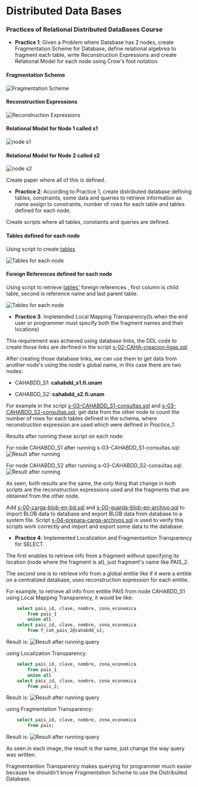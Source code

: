 # Distributed Data Bases

### Practices of Relational Distributed DataBases Course

- __Practice 1__: Given a Problem where Database has 2 nodes, create
Fragmentation Scheme for Database, define relational algebrea to
fragment each table, write Reconstruction Expressions and create
Relational Model for each node using Crow's foot notation.

#### Fragmentation Scheme

![Fragmentation Scheme](/images/P1_DDB_1.png)

#### Reconstruction Expressions

![Reconstruction Expressions](/images/P1_DDB_2.png)

#### Relational Model for Node 1 called s1

![node s1](/images/P1_N1.jpg)

#### Relational Model for Node 2 called s2

![node s2](/images/P1_N2.jpg)

Create paper where all of this is defined.

- __Practice 2__: According to Practice 1, create distributed database
defining tables, constraints, some data
and queries to retrieve information as name assign to constraints,
number of rows for each table and tables defined for each node.

Create scripts where all tables, constaints and queries are defined.

#### Tables defined for each node

Using script to create [tables](/Practice_2/s-03-CAHA-main-ddl.sql)

![Tables for each node](/images/P2_DDB_1.png)

#### Foreign References defined for each node

Using script to retrieve  [tables'](/Practice_2/s-05-CAHA-consulta-restricciones-main.sql) foreign
references , first column is child table, second is reference name and last parent table.

![Tables for each node](/images/P2_DDB_2.png)

- __Practice 3__: Impletended Local Mapping Transparency(Is when the end user or programmer must specify both the fragment names and their locations)

This requirement was achieved using database links, the DDL code to
create those links are derfined in the script
[s-02-CAHA-creacion-ligas.sql](/Practice_3/s-02-CAHA-creacion-ligas.sql).

After creating those database links, we can use them to get data
from another node's using the node's global name, in this case
there are two nodes:

- CAHABDD_S1: __cahabdd_s1.fi.unam__

- CAHABDD_S2: __cahabdd_s2.fi.unam__

For example in the script [s-03-CAHABDD_S1-consultas.sql](/Practice_3/s-03-CAHABDD_S1-consultas.sql)
and [s-03-CAHABDD_S2-consultas.sql](/Practice_3/s-03-CAHABDD_S2-consultas.sql), get data from
the other node to count the number of rows for each tables defined in the schema, where
reconstruction expression are used which were defined in *Practice_1*.

Results after running these script on each node:

For node CAHABDD_S1 after running s-03-CAHABDD_S1-consultas.sql:
![Result after running ](/images/P3_C3_1.png)

For node CAHABDD_S2 after running s-03-CAHABDD_S2-consultas.sql:
![Result after running ](/images/P3_C3_2.png)

As seen, both results are the same, the only thing that change
in both scripts are the reconstruction expressions used and
the fragments that are obtained from the other node.

Add [s-00-carga-blob-en-bd.sql](/Practice_3/s-00-carga-blob-en-bd.sql)
and [s-00-guarda-blob-en-archivo.sql](/Practice_3/s-00-guarda-blob-en-archivo.sql)
to import BLOB data to database and export BLOB data from database to a system file.
Script [s-04-prepara-carga-archivos.sql](/Practice_3/s-04-prepara-carga-archivos.sql)
is used to verify this scripts work correctly and import and export some data to
the database.

- __Practice 4__: Implemented Localization and Fragmentantion Transparency for SELECT.

The first enables to retrieve info from a fragment without specifying its location
(node where the fragment is at), just fragment's name like PAIS_2.

The second one is to retrieve info from a global entitie like if it were
a entitie on a centralized database, uses reconstruction expression
for each entitie.

For example, to retrieve all info from entitie PAIS from node CAHABDD_S1
using Local Mapping Transparency, it would be like:
```sql
    select pais_id, clave, nombre, zona_economica
        from pais_1
        union all
    select pais_id, clave, nombre, zona_economica
        from f_cah_pais_2@cahabdd_s2;
```

Result is:
![Result after running query](/images/P4_1.png)

using Localization Transparency:

```sql
    select pais_id, clave, nombre, zona_economica
        from pais_1
        union all
    select pais_id, clave, nombre, zona_economica
        from pais_2;
```

Result is:
![Result after running query](/images/P4_2.png)

using Fragmentation Transparency:

```sql
    select pais_id, clave, nombre, zona_economica
        from pais;
```

Result is:
![Result after running query](/images/P4_3.png)

As seen in each image, the result is the same, just
change the way query was written.

Fragmentantion Transparency makes querying for programmer
much easier because he shouldn't know Fragmentation Scheme
to use the Distribuited Database.